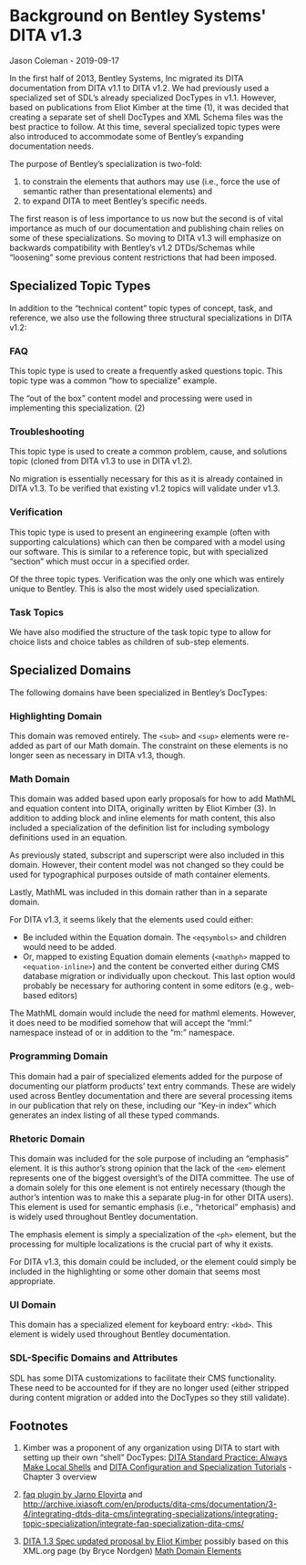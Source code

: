 # Background on Bentley Systems' DITA v1.3

Jason Coleman - 2019-09-17

In the first half of 2013, Bentley Systems, Inc migrated its DITA documentation from DITA v1.1 to DITA v1.2. We had previously used a specialized set of SDL’s already specialized DocTypes in v1.1. However, based on publications from Eliot Kimber at the time (1), it was decided that creating a separate set of shell DocTypes and XML Schema files was the best practice to follow. At this time, several specialized topic types were also introduced to accommodate some of Bentley’s expanding documentation needs.

The purpose of Bentley’s specialization is two-fold: 

1. to constrain the elements that authors may use (i.e., force the use of semantic rather than presentational elements) and
2. to expand DITA to meet Bentley’s specific needs. 

The first reason is of less importance to us now but the second is of vital importance as much of our documentation and publishing chain relies on some of these specializations.
So moving to DITA v1.3 will emphasize on backwards compatibility with Bentley’s v1.2 DTDs/Schemas while “loosening” some previous content restrictions that had been imposed.

## Specialized Topic Types

In addition to the “technical content” topic types of concept, task, and reference, we also use the following three structural specializations in DITA v1.2:

### FAQ

This topic type is used to create a frequently asked questions topic. This topic type was a common “how to specialize” example.

The “out of the box” content model and processing were used in implementing this specialization. (2)

### Troubleshooting

This topic type is used to create a common problem, cause, and solutions topic (cloned from DITA v1.3 to use in DITA v1.2).

No migration is essentially necessary for this as it is already contained in DITA v1.3. To be verified that existing v1.2 topics will validate under v1.3.

### Verification

This topic type is used to present an engineering example (often with supporting calculations) which can then be compared with a model using our software. This is similar to a reference topic, but with specialized “section” which must occur in a specified order.

Of the three topic types. Verification was the only one which was entirely unique to Bentley. This is also the most widely used specialization.

### Task Topics

We have also modified the structure of the task topic type to allow for choice lists and choice tables as children of sub-step elements.

## Specialized Domains

The following domains have been specialized in Bentley’s DocTypes:

### Highlighting Domain
This domain was removed entirely. The `<sub>` and `<sup>` elements were re-added as part of our Math domain. The constraint on these elements is no longer seen as necessary in DITA v1.3, though.

### Math Domain

This domain was added based upon early proposals for how to add MathML and equation content into DITA, originally written by Eliot Kimber (3). In addition to adding block and inline elements for math content, this also included a specialization of the definition list for including symbology definitions used in an equation. 

As previously stated, subscript and superscript were also included in this domain. However, their content model was not changed so they could be used for typographical purposes outside of math container elements.

Lastly, MathML was included in this domain rather than in a separate domain.

For DITA v1.3, it seems likely that the elements used could either:
* Be included within the Equation domain. The `<eqsymbols>` and children would need to be added.
* Or, mapped to existing Equation domain elements (`<mathph>` mapped to `<equation-inline>`) and the content be converted either during CMS database migration or individually upon checkout. This last option would probably be necessary for authoring content in some editors (e.g., web-based editors)

The MathML domain would include the need for mathml elements. However, it does need to be modified somehow that will accept the “mml:” namespace instead of or in addition to the “m:” namespace.

### Programming Domain

This domain had a pair of specialized elements added for the purpose of documenting our platform products’ text entry commands. These are widely used across Bentley documentation and there are several processing items in our publication that rely on these, including our “Key-in index” which generates an index listing of all these typed commands.

### Rhetoric Domain

This domain was included for the sole purpose of including an “emphasis” element. It is this author’s strong opinion that the lack of the `<em>` element represents one of the biggest oversight’s of the DITA committee. The use of a domain solely for this one element is not entirely necessary (though the author’s intention was to make this a separate plug-in for other DITA users). This element is used for semantic emphasis (i.e., “rhetorical” emphasis) and is widely used throughout Bentley documentation.

The emphasis element is simply a specialization of the `<ph>` element, but the processing for multiple localizations is the crucial part of why it exists.

For DITA v1.3, this domain could be included, or the element could simply be included in the highlighting or some other domain that seems most appropriate.

### UI Domain

This domain has a specialized element for keyboard entry: `<kbd>`. This element is widely used throughout Bentley documentation.

### SDL-Specific Domains and Attributes
SDL has some DITA customizations to facilitate their CMS functionality. These need to be accounted for if they are no longer used (either stripped during content migration or added into the DocTypes so they still validate).

## Footnotes

1. Kimber was a proponent of any organization using DITA to start with setting up their own “shell” DocTypes:
   [DITA Standard Practice: Always Make Local Shells](http://drmacros-xml-rants.blogspot.com/2007/04/dita-standard-practice-always-make.html)
   and
   [DITA Configuration and Specialization Tutorials](http://www.xiruss.org/tutorials/dita-specialization/) - Chapter 3 overview

2. [faq plugin by Jarno Elovirta](https://github.com/dita-ot/ext-plugins/tree/master/faq)
   and
   http://archive.ixiasoft.com/en/products/dita-cms/documentation/3-4/integrating-dtds-dita-cms/integrating-specializations/integrating-topic-specialization/integrate-faq-specialization-dita-cms/

3. [DITA 1.3 Spec updated proposal by Eliot Kimber](https://github.com/drmacro/dita-13-spec/commit/99503ebbbf8ccdd7efa07473b7f245db60f97bb1)
   possibly based on this XML.org page (by Bryce Nordgen)
   [Math Domain Elements](http://dita-archive.xml.org/wiki/math-domain-elements)
